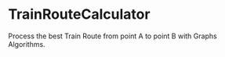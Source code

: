 # TrainRouteCalculator
Process the best Train Route from point A to point B with Graphs Algorithms.
